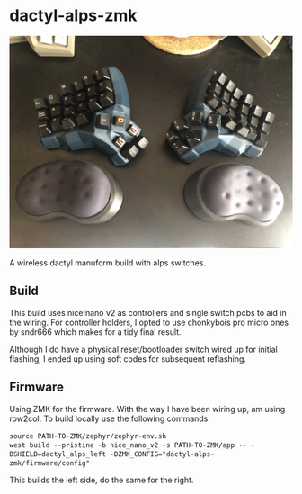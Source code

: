 # dactyl-alps-zmk

![Dactyl alps](/images/completed.jpg?raw=true "Dactyl alps wireless")

A wireless dactyl manuform build with alps switches.

## Build

This build uses nice!nano v2 as controllers and single switch pcbs to aid in the wiring.
For controller holders, I opted to use chonkybois pro micro ones by sndr666 which makes for a tidy final result.

Although I do have a physical reset/bootloader switch wired up for initial flashing, I ended up using soft codes for subsequent reflashing.

## Firmware

Using ZMK for the firmware. With the way I have been wiring up, am using row2col.
To build locally use the following commands:

```
source PATH-TO-ZMK/zephyr/zephyr-env.sh
west build --pristine -b nice_nano_v2 -s PATH-TO-ZMK/app -- -DSHIELD=dactyl_alps_left -DZMK_CONFIG="dactyl-alps-zmk/firmware/config"
```

This builds the left side, do the same for the right.
